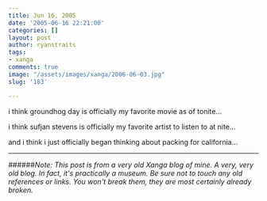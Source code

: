 ```yaml
---
title: Jun 16, 2005
date: '2005-06-16 22:21:00'
categories: []
layout: post
author: ryanstraits
tags:
- xanga
comments: true
image: "/assets/images/xanga/2006-06-03.jpg"
slug: '183'

---
```

i think groundhog day is officially my favorite movie as of tonite...

<!-- break -->

i think sufjan stevens is officially my favorite artist to listen to at nite...

and i think i just officially began thinking about packing for california...

---

######*Note: This post is from a very old Xanga blog of mine. A very, very old blog. In fact, it's practically a museum. Be sure not to touch any old references or links. You won't break them, they are most certainly already broken.*